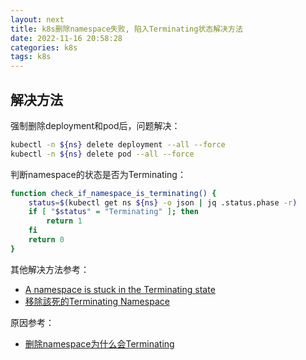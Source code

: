 ```yaml
---
layout: next
title: k8s删除namespace失败, 陷入Terminating状态解决方法
date: 2022-11-16 20:58:28
categories: k8s
tags: k8s
---
```


## 解决方法
强制删除deployment和pod后，问题解决：
```bash
kubectl -n ${ns} delete deployment --all --force
kubectl -n ${ns} delete pod --all --force
```
判断namespace的状态是否为Terminating：
```bash
function check_if_namespace_is_terminating() {
    status=$(kubectl get ns ${ns} -o json | jq .status.phase -r)
    if [ "$status" = "Terminating" ]; then
        return 1
    fi
    return 0
}
```
<!-- more -->

其他解决方法参考：
* [A namespace is stuck in the Terminating state](https://www.ibm.com/docs/en/cloud-private/3.2.0?topic=console-namespace-is-stuck-in-terminating-state)
* [移除該死的Terminating Namespace](https://medium.com/%E8%BC%95%E9%AC%86%E5%B0%8F%E5%93%81-pks%E8%88%87k8s%E7%9A%84%E9%BB%9E%E6%BB%B4/%E7%A7%BB%E9%99%A4%E8%A9%B2%E6%AD%BB%E7%9A%84terminating-namespace-c6594ebe351)

原因参考：
* [删除namespace为什么会Terminating](https://cloud.tencent.com/developer/article/1802531)
